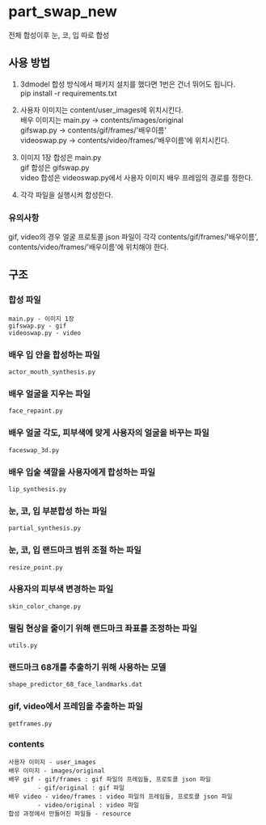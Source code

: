 # part_swap_new
전체 합성이후 눈, 코, 입 따로 합성

## 사용 방법 
1. 3dmodel 합성 방식에서 패키지 설치를 했다면 1번은 건너 뛰어도 됩니다.   
pip install -r requirements.txt

2. 사용자 이미지는 content/user_images에 위치시킨다.   
배우 이미지는 main.py -> contents/images/original   
gifswap.py -> contents/gif/frames/'배우이름'   
videoswap.py -> contents/video/frames/'배우이름'에 위치시킨다.
   
3. 이미지 1장 합성은 main.py   
gif 합성은 gifswap.py   
video 합성은 videoswap.py에서 사용자 이미지 배우 프레임의 경로를 정한다.

4. 각각 파일을 실행시켜 합성한다.   

### 유의사항 
gif, video의 경우 얼굴 프로토콜 json 파일이 각각 contents/gif/frames/'배우이름',      
contents/video/frames/'배우이름'에 위치해야 한다.

## 구조 
### 합성 파일
    main.py - 이미지 1장
    gifswap.py - gif
    videoswap.py - video

### 배우 입 안을 합성하는 파일
    actor_mouth_synthesis.py
### 배우 얼굴을 지우는 파일
    face_repaint.py
### 배우 얼굴 각도, 피부색에 맞게 사용자의 얼굴을 바꾸는 파일
    faceswap_3d.py
### 배우 입술 색깔을 사용자에게 합성하는 파일
    lip_synthesis.py
### 눈, 코, 입 부분합성 하는 파일
    partial_synthesis.py
### 눈, 코, 입 랜드마크 범위 조절 하는 파일
    resize_point.py
### 사용자의 피부색 변경하는 파일
    skin_color_change.py
### 떨림 현상을 줄이기 위해 랜드마크 좌표를 조정하는 파일
    utils.py
### 랜드마크 68개를 추출하기 위해 사용하는 모델
    shape_predictor_68_face_landmarks.dat
### gif, video에서 프레임을 추출하는 파일
    getframes.py
   
### contents
    사용자 이미지 - user_images
    배우 이미지 - images/original
    배우 gif - gif/frames : gif 파일의 프레임들, 프로토콜 json 파일
            - gif/original : gif 파일  
    배우 video - video/frames : video 파일의 프레임들, 프로토콜 json 파일
            - video/original : video 파일
    합성 과정에서 만들어진 파일들 - resource
    
